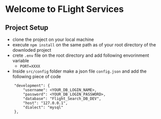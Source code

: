 # Welcome to FLight Services

## Project Setup

- clone the project on your local machine
- execute `npm install` on the same path as of your root directory of the downloded project
- crete `.env` file on the root directory and add following envorinment variable
     - `PORT=XXXX`
- Inside `src/config` folder make a json file `config.json` and add the following piece of code

```
    "development": {
        "username": <YOUR_DB_LOGIN_NAME>,
        "password": <YOUR_DB_LOGIN_PASSWORD>,
        "database": "Flight_Search_DB_DEV",
        "host": "127.0.0.1",
        "dialect": "mysql"
    },

```